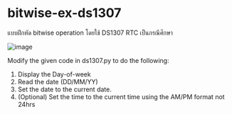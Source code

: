 # bitwise-ex-ds1307
แบบฝึกหัด bitwise operation โดยใช้ DS1307 RTC เป็นกรณีศึกษา

![image](https://user-images.githubusercontent.com/3760351/146477806-30bd70d2-35f9-4558-b847-329d2a309094.png)

Modify the given code in ds1307.py to do the following:
1. Display the Day-of-week
2. Read the date (DD/MM/YY)
3. Set the date to the current date. 
4. (Optional) Set the time to the current time using the AM/PM format not 24hrs 
